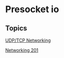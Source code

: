 # Presocket io

## Topics

<a href='https://github.com/backendpapa1/socketio-course/blob/main/websockets/tcp-udp.md'>UDP/TCP Networking</a>

<a href='https://github.com/backendpapa1/socketio-course/blob/main/websockets/networking-201.md'>Networking 201</a>
